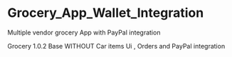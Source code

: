# Grocery_App_Wallet_Integration
Multiple vendor grocery App with PayPal integration

Grocery 1.0.2 Base WITHOUT Car items Ui , Orders and PayPal integration

